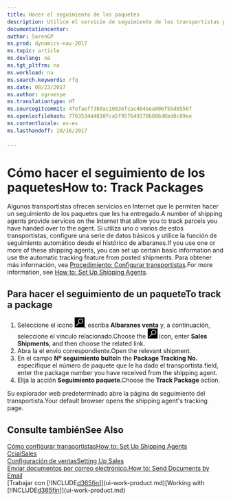 ```yaml
---
title: Hacer el seguimiento de los paquetes
description: Utilice el servicio de seguimiento de los transportistas para ver el progreso de una entrega.
documentationcenter: 
author: SorenGP
ms.prod: dynamics-nav-2017
ms.topic: article
ms.devlang: na
ms.tgt_pltfrm: na
ms.workload: na
ms.search.keywords: rfq
ms.date: 08/23/2017
ms.author: sgroespe
ms.translationtype: HT
ms.sourcegitcommit: 4fefaef7380ac10836fcac404eea006f55d8556f
ms.openlocfilehash: 7763534d4010fca5f957649378b886d0bd0c89ee
ms.contentlocale: es-es
ms.lasthandoff: 10/16/2017

---
```

# <a name="how-to-track-packages"></a><span data-ttu-id="3a38c-103">Cómo hacer el seguimiento de los paquetes</span><span class="sxs-lookup"><span data-stu-id="3a38c-103">How to: Track Packages</span></span>
<span data-ttu-id="3a38c-104">Algunos transportistas ofrecen servicios en Internet que le permiten hacer un seguimiento de los paquetes que les ha entregado.</span><span class="sxs-lookup"><span data-stu-id="3a38c-104">A number of shipping agents provide services on the Internet that allow you to track parcels you have handed over to the agent.</span></span> <span data-ttu-id="3a38c-105">Si utiliza uno o varios de estos transportistas, configure una serie de datos básicos y utilice la función de seguimiento automático desde el histórico de albaranes.</span><span class="sxs-lookup"><span data-stu-id="3a38c-105">If you use one or more of these shipping agents, you can set up certain basic information and use the automatic tracking feature from posted shipments.</span></span> <span data-ttu-id="3a38c-106">Para obtener más información, vea [Procedimiento: Configurar transportistas](sales-how-to-set-up-shipping-agents.md).</span><span class="sxs-lookup"><span data-stu-id="3a38c-106">For more information, see [How to: Set Up Shipping Agents](sales-how-to-set-up-shipping-agents.md).</span></span>

## <a name="to-track-a-package"></a><span data-ttu-id="3a38c-107">Para hacer el seguimiento de un paquete</span><span class="sxs-lookup"><span data-stu-id="3a38c-107">To track a package</span></span>
1. <span data-ttu-id="3a38c-108">Seleccione el icono ![Buscar página o informe](media/ui-search/search_small.png "icono Buscar página o informe"), escriba **Albaranes venta** y, a continuación, seleccione el vínculo relacionado.</span><span class="sxs-lookup"><span data-stu-id="3a38c-108">Choose the ![Search for Page or Report](media/ui-search/search_small.png "Search for Page or Report icon") icon, enter **Sales Shipments**, and then choose the related link.</span></span>
2. <span data-ttu-id="3a38c-109">Abra la el envío correspondiente.</span><span class="sxs-lookup"><span data-stu-id="3a38c-109">Open the relevant shipment.</span></span>
3. <span data-ttu-id="3a38c-110">En el campo **Nº seguimiento bulto**</span><span class="sxs-lookup"><span data-stu-id="3a38c-110">In the **Package Tracking No.**</span></span> <span data-ttu-id="3a38c-111">especifique el número de paquete que le ha dado el transportista.</span><span class="sxs-lookup"><span data-stu-id="3a38c-111">field, enter the package number you have received from the shipping agent.</span></span>
4. <span data-ttu-id="3a38c-112">Elija la acción **Seguimiento paquete**.</span><span class="sxs-lookup"><span data-stu-id="3a38c-112">Choose the **Track Package** action.</span></span>

<span data-ttu-id="3a38c-113">Su explorador web predeterminado abre la página de seguimiento del transportista.</span><span class="sxs-lookup"><span data-stu-id="3a38c-113">Your default browser opens the shipping agent's tracking page.</span></span>

## <a name="see-also"></a><span data-ttu-id="3a38c-114">Consulte también</span><span class="sxs-lookup"><span data-stu-id="3a38c-114">See Also</span></span>
[<span data-ttu-id="3a38c-115">Cómo configurar transportistas</span><span class="sxs-lookup"><span data-stu-id="3a38c-115">How to: Set Up Shipping Agents</span></span>](sales-how-to-set-up-shipping-agents.md)  
[<span data-ttu-id="3a38c-116">Ccial</span><span class="sxs-lookup"><span data-stu-id="3a38c-116">Sales</span></span>](sales-manage-sales.md)  
[<span data-ttu-id="3a38c-117">Configuración de ventas</span><span class="sxs-lookup"><span data-stu-id="3a38c-117">Setting Up Sales</span></span>](sales-setup-sales.md)  
[<span data-ttu-id="3a38c-118">Enviar documentos por correo electrónico.</span><span class="sxs-lookup"><span data-stu-id="3a38c-118">How to: Send Documents by Email</span></span>](ui-how-send-documents-email.md)  
<span data-ttu-id="3a38c-119">[Trabajar con [!INCLUDE[d365fin](includes/d365fin_md.md)]](ui-work-product.md)</span><span class="sxs-lookup"><span data-stu-id="3a38c-119">[Working with [!INCLUDE[d365fin](includes/d365fin_md.md)]](ui-work-product.md)</span></span>


